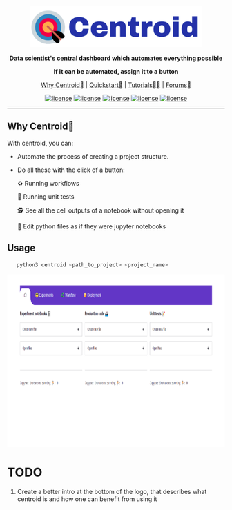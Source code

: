 <div align="center">

<img src="docs/source/imgs/centroid_logo.png" width="400px">
   
**Data scientist's central dashboard which automates everything possible**
   
**If it can be automated, assign it to a button**
 
<p align="center">
   <a href="https://github.com/bipinKrishnan/centroid/#why-centroid-">Why Centroid🤔</a> |
   <a href="https://github.com/bipinKrishnan/centroid/#quickstart">Quickstart🚀</a> |
   <a href="https://github.com/bipinKrishnan/centroid/#">Tutorials🧑‍🏫</a> |
   <a href="https://github.com/bipinKrishnan/centroid/#">Forums💬</a>
</p>

   [![license](https://img.shields.io/github/license/bipinKrishnan/centroid)](https://github.com/bipinKrishnan/centroid/blob/main/LICENSE)
   [![license](https://img.shields.io/github/license/bipinKrishnan/centroid)](https://github.com/bipinKrishnan/centroid/blob/main/LICENSE)
   [![license](https://img.shields.io/github/license/bipinKrishnan/centroid)](https://github.com/bipinKrishnan/centroid/blob/main/LICENSE)
   [![license](https://img.shields.io/github/license/bipinKrishnan/centroid)](https://github.com/bipinKrishnan/centroid/blob/main/LICENSE)
   [![license](https://img.shields.io/github/license/bipinKrishnan/centroid)](https://github.com/bipinKrishnan/centroid/blob/main/LICENSE)
   
   
</div>

_________________________________________________________________________________________

## Why Centroid🤔

With centroid, you can:

* Automate the process of creating a project structure.
* Do all these with the click of a button:

    ♻️ Running workflows
      
   📝 Running unit tests
      
   🕵️ See all the cell outputs of a notebook without opening it
      
   📓 Edit python files as if they were jupyter notebooks

## Usage
```bash
   python3 centroid <path_to_project> <project_name>
```

<img src="docs/source/imgs/dashboard_home.png" height=400px>

# TODO
1. Create a better intro at the bottom of the logo, that describes what centroid is and how one can benefit from using it

